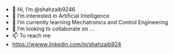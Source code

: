 - 👋 Hi, I’m @shahzaib9246
- 👀 I’m interested in Artificial Intelligence
- 🌱 I’m currently learning Mechatronics and Control Engineering
- 💞️ I’m looking to collaborate on ...
- 📫 To reach me 
- https://wwww.linkedin.com/in/shahzaib924

<!---
shahzaib9246/shahzaib9246 is a ✨ special ✨ repository because its `README.md` (this file) appears on your GitHub profile.
You can click the Preview link to take a look at your changes.
--->
